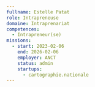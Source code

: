 ```yaml
---
fullname: Estelle Patat
role: Intrapreneuse
domaine: Intraprenariat
competences:
  - Intrapreneur(se)
missions:
  - start: 2023-02-06
    end: 2026-02-06
    employer: ANCT
    status: admin
    startups:
      - cartographie.nationale
---
```

